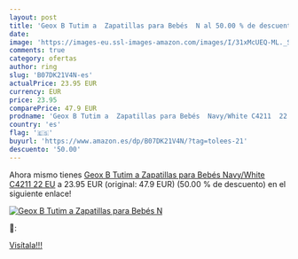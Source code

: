```yaml
---
layout: post
title: 'Geox B Tutim a  Zapatillas para Bebés  N al 50.00 % de descuento'
date: 
image: 'https://images-eu.ssl-images-amazon.com/images/I/31xMcUEQ-ML._SL200_.jpg'
comments: true
category: ofertas
author: ring
slug: 'B07DK21V4N-es'
actualPrice: 23.95 EUR
currency: EUR
price: 23.95
comparePrice: 47.9 EUR
prodname: 'Geox B Tutim a  Zapatillas para Bebés  Navy/White C4211  22 EU'
country: 'es'
flag: '🇪🇸'
buyurl: 'https://www.amazon.es/dp/B07DK21V4N/?tag=tolees-21'
descuento: '50.00'
---
```


Ahora mismo tienes [Geox B Tutim a  Zapatillas para Bebés  Navy/White C4211  22 EU](https://www.amazon.es/dp/B07DK21V4N/?tag=tolees-21) a 23.95 EUR (original: 47.9 EUR) (50.00 %  de descuento) en el siguiente enlace!

[![Geox B Tutim a  Zapatillas para Bebés  N](https://images-eu.ssl-images-amazon.com/images/I/31xMcUEQ-ML._SL200_.jpg)](https://www.amazon.es/dp/B07DK21V4N/?tag=tolees-21)

🔎:


[Visítala!!!](https://www.amazon.es/dp/B07DK21V4N/?tag=tolees-21)
